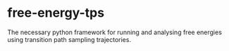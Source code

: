 # free-energy-tps

The necessary python framework for running and analysing free energies using transition path sampling 
trajectories.
